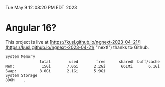 Tue May  9 12:08:20 PM EDT 2023

# Angular 16?


This project is live at [https://kusl.github.io/ngnext-2023-04-21/](https://kusl.github.io/ngnext-2023-04-21/ "next!") thanks to Github.

```bash
System Memory
               total        used        free      shared  buff/cache   available
Mem:            15Gi       7.0Gi       2.2Gi       661Mi       6.1Gi       7.3Gi
Swap:          8.0Gi       2.1Gi       5.9Gi
System Storage
896M	.
```
